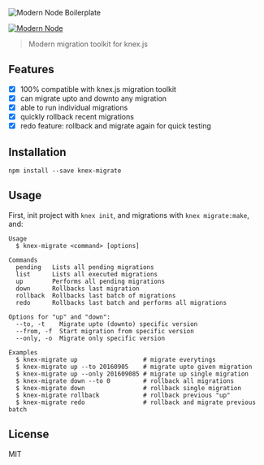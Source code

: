 ![Modern Node Boilerplate](http://i.imgur.com/MMWMf5T.png)

[![Modern Node](https://img.shields.io/badge/modern-node-9BB48F.svg)](https://github.com/sheerun/modern-node)

> Modern migration toolkit for knex.js

## Features

- [x] 100% compatible with knex.js migration toolkit
- [x] can migrate upto and downto any migration
- [x] able to run individual migrations
- [x] quickly rollback recent migrations
- [x] redo feature: rollback and migrate again for quick testing

## Installation

```
npm install --save knex-migrate
```

## Usage

First, init project with `knex init`, and migrations with `knex migrate:make`, and:

```
Usage
  $ knex-migrate <command> [options]

Commands
  pending   Lists all pending migrations
  list      Lists all executed migrations
  up        Performs all pending migrations
  down      Rollbacks last migration
  rollback  Rollbacks last batch of migrations
  redo      Rollbacks last batch and performs all migrations

Options for "up" and "down":
  --to, -t    Migrate upto (downto) specific version
  --from, -f  Start migration from specific version
  --only, -o  Migrate only specific version

Examples
  $ knex-migrate up                  # migrate everytings
  $ knex-migrate up --to 20160905    # migrate upto given migration
  $ knex-migrate up --only 201609085 # migrate up single migration
  $ knex-migrate down --to 0         # rollback all migrations
  $ knex-migrate down                # rollback single migration
  $ knex-migrate rollback            # rollback previous "up"
  $ knex-migrate redo                # rollback and migrate previous batch
```

## License

MIT
